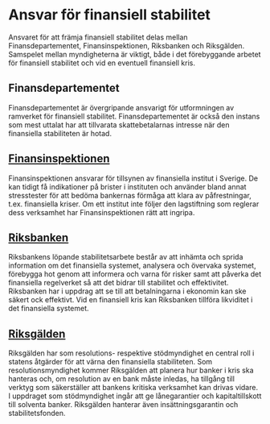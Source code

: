 # Ansvar för finansiell stabilitet

Ansvaret för att främja finansiell stabilitet delas mellan Finansdepartementet, Finansinspektionen, Riksbanken och Riksgälden. Samspelet mellan myndigheterna är viktigt, både i det förebyggande arbetet för finansiell stabilitet och vid en eventuell finansiell kris.

## Finansdepartementet

Finansdepartementet är övergripande ansvarigt för utformningen av ramverket för finansiell stabilitet. Finansdepartementet är också den instans som mest uttalat har att tillvarata skattebetalarnas intresse när den finansiella stabiliteten är hotad.

## [Finansinspektionen](http://fi.se)

Finansinspektionen ansvarar för tillsynen av finansiella institut i Sverige. De kan tidigt få indikationer på brister i instituten och använder bland annat stresstester för att bedöma bankernas förmåga att klara av påfrestningar, t.ex. finansiella kriser. Om ett institut inte följer den lagstiftning som reglerar dess verksamhet har Finansinspektionen rätt att ingripa.

## [Riksbanken](http://riksbank.se)

Riksbankens löpande stabilitetsarbete består av att inhämta och sprida information om det finansiella systemet, analysera och övervaka systemet, förebygga hot genom att informera och varna för risker samt att påverka det finansiella regelverket så att det bidrar till stabilitet och effektivitet. Riksbanken har i uppdrag att se till att betalningarna i ekonomin kan ske säkert ock effektivt. Vid en finansiell kris kan Riksbanken tillföra likviditet i det finansiella systemet.

## [Riksgälden](http://riksgalden.se)

Riksgälden har som resolutions- respektive stödmyndighet en central roll i statens åtgärder för att värna den finansiella stabiliteten. Som resolutionsmyndighet kommer Riksgälden att planera hur banker i kris ska hanteras och, om resolution av en bank måste inledas, ha tillgång till verktyg som säkerställer att bankens kritiska verksamhet kan drivas vidare. I uppdraget som stödmyndighet ingår att ge lånegarantier och kapitaltillskott till solventa banker. Riksgälden hanterar även insättningsgarantin och stabilitetsfonden.

